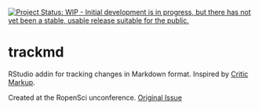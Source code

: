 <!-- README.md is generated from README.Rmd. Please edit that file -->
[![Project Status: WIP - Initial development is in progress, but there
has not yet been a stable, usable release suitable for the
public.](http://www.repostatus.org/badges/latest/wip.svg)](http://www.repostatus.org/#wip)

trackmd
=======

RStudio addin for tracking changes in Markdown format. Inspired by
[Critic Markup](http://criticmarkup.com/).

Created at the RopenSci unconference. [Original
Issue](https://github.com/ropensci/unconf18/issues/76)
